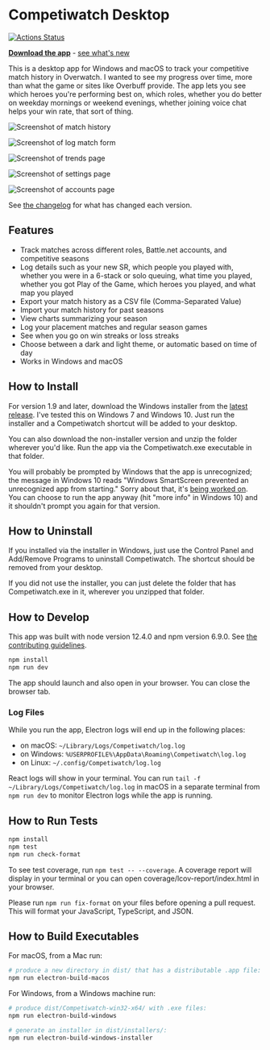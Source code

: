 # Competiwatch Desktop

[![Actions Status](https://github.com/cheshire137/competiwatch-desktop/workflows/Node%20CI/badge.svg)](https://github.com/cheshire137/competiwatch-desktop/actions)

**[Download the app](https://github.com/cheshire137/competiwatch-desktop/releases/latest)** - [see what's new](./CHANGELOG.md)

This is a desktop app for Windows and macOS to track
your competitive match history in Overwatch. I wanted to see
my progress over time, more than what the game or sites like
Overbuff provide. The app lets you see which heroes you're performing
best on, which roles, whether you do better on weekday mornings or
weekend evenings, whether joining voice chat helps your win rate,
that sort of thing.

![Screenshot of match history](https://raw.githubusercontent.com/cheshire137/competiwatch-desktop/master/screenshots/matches-macos-roles.png)

![Screenshot of log match form](https://raw.githubusercontent.com/cheshire137/competiwatch-desktop/master/screenshots/log-match-role-queue.png)

![Screenshot of trends page](https://raw.githubusercontent.com/cheshire137/competiwatch-desktop/master/screenshots/screenshot-trends.png)

![Screenshot of settings page](https://raw.githubusercontent.com/cheshire137/competiwatch-desktop/master/screenshots/screenshot-settings.png)

![Screenshot of accounts page](https://raw.githubusercontent.com/cheshire137/competiwatch-desktop/master/screenshots/accounts-list.png)

See [the changelog](./CHANGELOG.md) for what has changed each version.

## Features

- Track matches across different roles, Battle.net accounts, and competitive seasons
- Log details such as your new SR, which people you played with, whether you were in a 6-stack or solo queuing, what time you played, whether you got Play of the Game, which heroes you played, and what map you played
- Export your match history as a CSV file (Comma-Separated Value)
- Import your match history for past seasons
- View charts summarizing your season
- Log your placement matches and regular season games
- See when you go on win streaks or loss streaks
- Choose between a dark and light theme, or automatic based on time of day
- Works in Windows and macOS

## How to Install

For version 1.9 and later, download the Windows installer from the [latest release](https://github.com/cheshire137/competiwatch-desktop/releases/latest). I've tested this on Windows 7 and Windows 10. Just run the installer and a Competiwatch shortcut will be added to your desktop.

You can also download the non-installer version and unzip the folder wherever you'd like. Run the app via the Competiwatch.exe executable in that folder.

You will probably be prompted by Windows that the app is unrecognized; the message in Windows 10 reads "Windows SmartScreen prevented an unrecognized app from starting." Sorry about that, it's [being worked on](https://github.com/cheshire137/competiwatch-desktop/issues/34). You can choose to run the app anyway (hit "more info" in Windows 10) and it shouldn't prompt you again for that version.

## How to Uninstall

If you installed via the installer in Windows, just use the Control Panel and Add/Remove Programs to uninstall Competiwatch. The shortcut should be removed from your desktop.

If you did not use the installer, you can just delete the folder that has Competiwatch.exe in it, wherever you unzipped that folder.

## How to Develop

This app was built with node version 12.4.0 and npm version 6.9.0. See [the contributing guidelines](./CONTRIBUTING.md).

```bash
npm install
npm run dev
```

The app should launch and also open in your browser. You can close the
browser tab.

### Log Files

While you run the app, Electron logs will end up in the following places:

- on macOS: `~/Library/Logs/Competiwatch/log.log`
- on Windows: `%USERPROFILE%\AppData\Roaming\Competiwatch\log.log`
- on Linux: `~/.config/Competiwatch/log.log`

React logs will show in your terminal. You can run
`tail -f ~/Library/Logs/Competiwatch/log.log` in macOS in a separate
terminal from `npm run dev` to monitor Electron logs while the app is running.

## How to Run Tests

```bash
npm install
npm test
npm run check-format
```

To see test coverage, run `npm test -- --coverage`. A coverage report will
display in your terminal or you can open coverage/lcov-report/index.html in
your browser.

Please run `npm run fix-format` on your files before opening a pull request.
This will format your JavaScript, TypeScript, and JSON.

## How to Build Executables

For macOS, from a Mac run:

```bash
# produce a new directory in dist/ that has a distributable .app file:
npm run electron-build-macos
```

For Windows, from a Windows machine run:

```bash
# produce dist/Competiwatch-win32-x64/ with .exe files:
npm run electron-build-windows

# generate an installer in dist/installers/:
npm run electron-build-windows-installer
```
